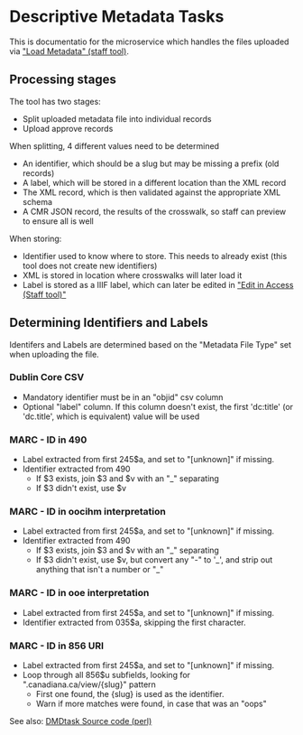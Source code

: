 # Descriptive Metadata Tasks

This is documentatio for the microservice which handles the files uploaded via ["Load Metadata" (staff tool)](https://access.canadiana.ca/dmd).


## Processing stages

The tool has two stages:

* Split uploaded metadata file into individual records
* Upload approve records

When splitting, 4 different values need to be determined

* An identifier, which should be a slug but may be missing a prefix (old records)
* A label, which will be stored in a different location than the XML record
* The XML record, which is then validated against the appropriate XML schema
* A CMR JSON record, the results of the crosswalk, so staff can preview to ensure all is well

When storing:
* Identifier used to know where to store. This needs to already exist (this tool does not create new identifiers)
* XML is stored in location where crosswalks will later load it
* Label is stored as a IIIF label, which can later be edited in ["Edit in Access (Staff tool)"](https://access.canadiana.ca/object/edit)


## Determining Identifiers and Labels

Identifers and Labels are determined based on the "Metadata File Type" set when uploading the file.


### Dublin Core CSV
* Mandatory identifier must be in an "objid" csv column
* Optional "label" column. If this column doesn't exist, the first 'dc:title' (or 'dc.title', which is equivalent) value will be used

### MARC - ID in 490
* Label extracted from first 245$a, and set to "[unknown]" if missing.
* Identifier extracted from 490
  * If $3 exists, join $3 and $v with an "_" separating
  * If $3 didn't exist, use $v

### MARC - ID in oocihm interpretation
* Label extracted from first 245$a, and set to "[unknown]" if missing.
* Identifier extracted from 490
  * If $3 exists, join $3 and $v with an "_" separating
  * If $3 didn't exist, use $v, but convert any "-" to '\_', and strip out anything that isn't a number or "\_"

### MARC - ID in ooe interpretation
* Label extracted from first 245$a, and set to "[unknown]" if missing.
* Identifier extracted from 035$a, skipping the first character.

### MARC - ID in 856 URI
* Label extracted from first 245$a, and set to "[unknown]" if missing.
* Loop through all 856$u subfields, looking for ".canadiana.ca/view/{slug}" pattern
  * First one found, the {slug} is used as the identifier.
  * Warn if more matches were found, in case that was an "oops"







See also: [DMDtask Source code (perl)](../CIHM-Meta/lib/CIHM/Meta/Dmdtask.pm)

